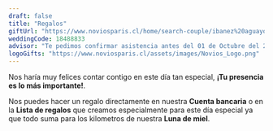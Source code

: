 ```yaml
---
draft: false
title: "Regalos"
giftUrl: "https://www.noviosparis.cl/home/search-couple/ibanez%20aguayo"
weddingCode: 18488833
advisor: "Te pedimos confirmar asistencia antes del 01 de Octubre del 2025."
logoGifts: "https://www.noviosparis.cl/assets/images/Novios_Logo.png"
---
```


Nos haría muy felices contar contigo en este día tan especial, <strong>¡Tu presencia es lo más importante!</strong>.

Nos puedes hacer un regalo directamente en nuestra <strong>Cuenta bancaria</strong> o en la <strong>Lista de regalos</strong> que creamos especialmente para este día especial ya que todo suma para los kilometros de nuestra <strong>Luna de miel</strong>.